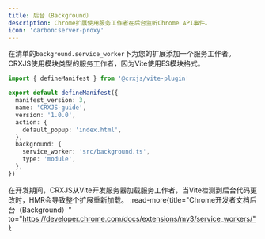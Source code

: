 ```yaml
---
title: 后台（Background）
description: Chrome扩展使用服务工作者在后台监听Chrome API事件。
icon: 'carbon:server-proxy'
---
```


在清单的`background.service_worker`下为您的扩展添加一个服务工作者。CRXJS使用模块类型的服务工作者，因为Vite使用ES模块格式。

```ts [manifest.config.ts] {10-13}
import { defineManifest } from '@crxjs/vite-plugin'

export default defineManifest({
  manifest_version: 3,
  name: 'CRXJS-guide',
  version: '1.0.0',
  action: {
    default_popup: 'index.html',
  },
  background: {
    service_worker: 'src/background.ts',
    type: 'module',
  },
})
```

在开发期间，CRXJS从Vite开发服务器加载服务工作者，当Vite检测到后台代码更改时，HMR会导致整个扩展重新加载。
:read-more{title="Chrome开发者文档后台（Background）" to="https://developer.chrome.com/docs/extensions/mv3/service_workers/"}
